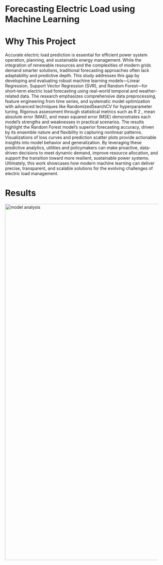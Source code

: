 # Forecasting Electric Load using Machine Learning

# Why This Project

Accurate electric load prediction is essential for efficient power system operation, planning, and sustainable energy management. While the integration of renewable resources and the complexities of modern grids demand smarter solutions, traditional forecasting approaches often lack adaptability and predictive depth. This study addresses this gap by developing and evaluating robust machine learning models—Linear Regression, Support Vector Regression (SVR), and Random Forest—for short-term electric load forecasting using real-world temporal and weather-related data. The research emphasizes comprehensive data preprocessing, feature engineering from time series, and systematic model optimization with advanced techniques like RandomizedSearchCV for hyperparameter tuning. Rigorous assessment through statistical metrics such as 
R
2 , mean absolute error (MAE), and mean squared error (MSE) demonstrates each model’s strengths and weaknesses in practical scenarios. The results highlight the Random Forest model’s superior forecasting accuracy, driven by its ensemble nature and flexibility in capturing nonlinear patterns. Visualizations of loss curves and prediction scatter plots provide actionable insights into model behavior and generalization. By leveraging these predictive analytics, utilities and policymakers can make proactive, data-driven decisions to meet dynamic demand, improve resource allocation, and support the transition toward more resilient, sustainable power systems. Ultimately, this work showcases how modern machine learning can deliver precise, transparent, and scalable solutions for the evolving challenges of electric load management.
# Results
<img width="1589" height="1174" alt="model analysis" src="https://github.com/user-attachments/assets/a96e285c-0b27-4092-821c-d13f9a1d23a6" />
